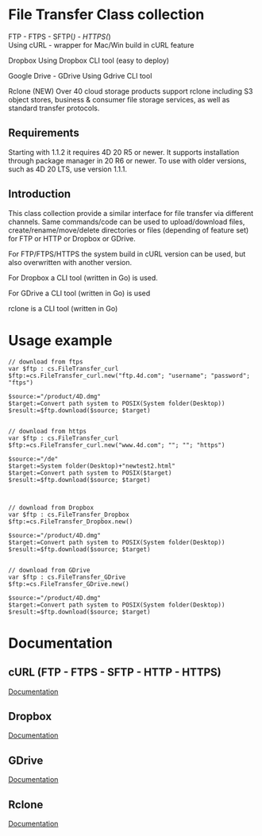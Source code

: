 # File Transfer Class collection

FTP - FTPS - SFTP(*) - HTTPS(*)  
Using cURL - wrapper for Mac/Win build in cURL feature  

Dropbox
Using Dropbox CLI tool (easy to deploy)

Google Drive - GDrive
Using Gdrive CLI tool

Rclone  (NEW)
Over 40 cloud storage products support rclone including S3 object stores, business & consumer file storage services, as well as standard transfer protocols.

## Requirements
Starting with 1.1.2 it requires 4D 20 R5 or newer.
It supports installation through package manager in 20 R6 or newer.
To use with older versions, such as 4D 20 LTS, use version 1.1.1.



## Introduction

This class collection provide a similar interface for file transfer via different channels.
Same commands/code can be used to upload/download files, create/rename/move/delete directories or files (depending of feature set) for FTP or HTTP or Dropbox or GDrive.

For FTP/FTPS/HTTPS the system build in cURL version can be used, but also overwritten with another version.

For Dropbox a CLI tool (written in Go) is used.

For GDrive a CLI tool (written in Go) is used

rclone is a CLI tool (written in Go)

# Usage example

```4D
// download from ftps
var $ftp : cs.FileTransfer_curl
$ftp:=cs.FileTransfer_curl.new("ftp.4d.com"; "username"; "password"; "ftps")

$source:="/product/4D.dmg"
$target:=Convert path system to POSIX(System folder(Desktop))
$result:=$ftp.download($source; $target)


// download from https
var $ftp : cs.FileTransfer_curl
$ftp:=cs.FileTransfer_curl.new("www.4d.com"; ""; ""; "https")

$source:="/de"
$target:=System folder(Desktop)+"newtest2.html"
$target:=Convert path system to POSIX($target)
$result:=$ftp.download($source; $target)



// download from Dropbox
var $ftp : cs.FileTransfer_Dropbox
$ftp:=cs.FileTransfer_Dropbox.new()

$source:="/product/4D.dmg"
$target:=Convert path system to POSIX(System folder(Desktop))
$result:=$ftp.download($source; $target)


// download from GDrive
var $ftp : cs.FileTransfer_GDrive
$ftp:=cs.FileTransfer_GDrive.new()

$source:="/product/4D.dmg"
$target:=Convert path system to POSIX(System folder(Desktop))
$result:=$ftp.download($source; $target)

```
# Documentation

## cURL  (FTP - FTPS - SFTP - HTTP - HTTPS)
[Documentation](Documentation/Readme_curl.MD)

## Dropbox
[Documentation](Documentation/Readme_dropbox.MD)

## GDrive
[Documentation](Documentation/Readme_GDrive.MD)

## Rclone
[Documentation](Documentation/Readme_rclone.MD)

		
